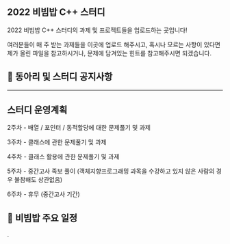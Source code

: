 ## 2022 비빔밥 C++ 스터디

2022 비빔밥 C++ 스터디의 과제 및 프로젝트들을 업로드하는 곳입니다!

여러분들이 매 주 받는 과제들을 이곳에 업로드 해주시고, 혹시나 모르는 사항이 있다면 제가 올린 파일을 참고하시거나, 문제에 담겨있는 힌트를 참고해주시면 되겠습니다.

## :triangular_flag_on_post: 동아리 및 스터디 공지사항
---
스터디 운영계획
--
2주차 - 배열 / 포인터 / 동적할당에 대한 문제풀기 및 과제

3주차 - 클래스에 관한 문제풀기 및 과제

4주차 - 클래스 활용에 관한 문제풀기 및 과제

5주차 - 중간고사 족보 풀이 (객체지향프로그래밍 과목을 수강하고 있지 않은 사람의 경우 불참해도 상관없음)

6주차 - 휴무 (중간고사 기간)

## :calendar: 비빔밥 주요 일정

.
